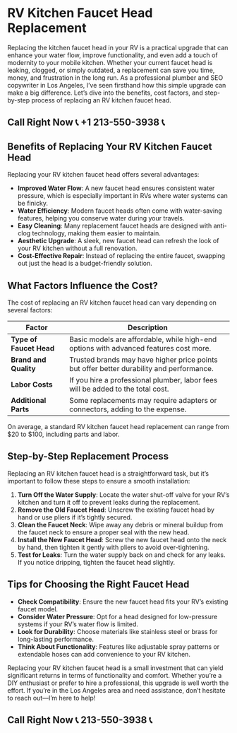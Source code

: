 # RV Kitchen Faucet Head Replacement  

Replacing the kitchen faucet head in your RV is a practical upgrade that can enhance your water flow, improve functionality, and even add a touch of modernity to your mobile kitchen. Whether your current faucet head is leaking, clogged, or simply outdated, a replacement can save you time, money, and frustration in the long run. As a professional plumber and SEO copywriter in Los Angeles, I’ve seen firsthand how this simple upgrade can make a big difference. Let’s dive into the benefits, cost factors, and step-by-step process of replacing an RV kitchen faucet head.  

## Call Right Now 📞 +1 213-550-3938 📞

## Benefits of Replacing Your RV Kitchen Faucet Head  

Replacing your RV kitchen faucet head offers several advantages:  
- **Improved Water Flow**: A new faucet head ensures consistent water pressure, which is especially important in RVs where water systems can be finicky.  
- **Water Efficiency**: Modern faucet heads often come with water-saving features, helping you conserve water during your travels.  
- **Easy Cleaning**: Many replacement faucet heads are designed with anti-clog technology, making them easier to maintain.  
- **Aesthetic Upgrade**: A sleek, new faucet head can refresh the look of your RV kitchen without a full renovation.  
- **Cost-Effective Repair**: Instead of replacing the entire faucet, swapping out just the head is a budget-friendly solution.  

## What Factors Influence the Cost?  

The cost of replacing an RV kitchen faucet head can vary depending on several factors:  

| **Factor**               | **Description**                                                                 |  
|---------------------------|---------------------------------------------------------------------------------|  
| **Type of Faucet Head**   | Basic models are affordable, while high-end options with advanced features cost more. |  
| **Brand and Quality**     | Trusted brands may have higher price points but offer better durability and performance. |  
| **Labor Costs**           | If you hire a professional plumber, labor fees will be added to the total cost.         |  
| **Additional Parts**      | Some replacements may require adapters or connectors, adding to the expense.          |  

On average, a standard RV kitchen faucet head replacement can range from $20 to $100, including parts and labor.  

## Step-by-Step Replacement Process  

Replacing an RV kitchen faucet head is a straightforward task, but it’s important to follow these steps to ensure a smooth installation:  

1. **Turn Off the Water Supply**: Locate the water shut-off valve for your RV’s kitchen and turn it off to prevent leaks during the replacement.  
2. **Remove the Old Faucet Head**: Unscrew the existing faucet head by hand or use pliers if it’s tightly secured.  
3. **Clean the Faucet Neck**: Wipe away any debris or mineral buildup from the faucet neck to ensure a proper seal with the new head.  
4. **Install the New Faucet Head**: Screw the new faucet head onto the neck by hand, then tighten it gently with pliers to avoid over-tightening.  
5. **Test for Leaks**: Turn the water supply back on and check for any leaks. If you notice dripping, tighten the faucet head slightly.  

## Tips for Choosing the Right Faucet Head  

- **Check Compatibility**: Ensure the new faucet head fits your RV’s existing faucet model.  
- **Consider Water Pressure**: Opt for a head designed for low-pressure systems if your RV’s water flow is limited.  
- **Look for Durability**: Choose materials like stainless steel or brass for long-lasting performance.  
- **Think About Functionality**: Features like adjustable spray patterns or extendable hoses can add convenience to your RV kitchen.  

Replacing your RV kitchen faucet head is a small investment that can yield significant returns in terms of functionality and comfort. Whether you’re a DIY enthusiast or prefer to hire a professional, this upgrade is well worth the effort. If you’re in the Los Angeles area and need assistance, don’t hesitate to reach out—I’m here to help!
## Call Right Now 📞 213-550-3938 📞